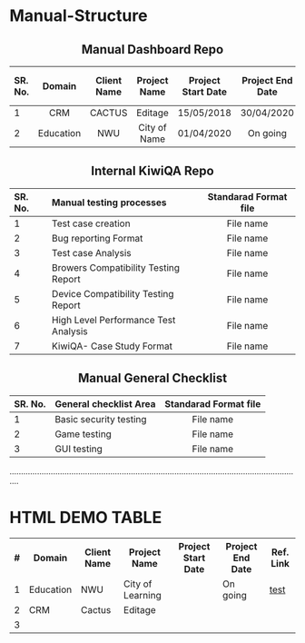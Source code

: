 # Manual-Structure
<div align="center">
<h2>Manual Dashboard Repo</h2> 
<p align="center"> 
  
| SR. No. | Domain        | Client Name  |  Project Name | Project Start Date | Project End Date |  Ref. folder link        |
| :-------| :-----------: | :----------: | :-----------: | :-----------------:| :---------------:| :----------------:       |
|  1      | CRM           | CACTUS       |  Editage      | 15/05/2018         | 30/04/2020       |[Editage](https://github.com/Dhairyashukla/Manual-Dashboard-Repo./tree/master/Editage)|
| 2       | Education     | NWU          |  City of Name | 01/04/2020         | On going         |  NWU                     |

</p>
<h2>Internal KiwiQA Repo</h2> 
<p align="center">
  
| SR. No. | Manual testing processes             | Standarad Format file  | 
| :-------| :----------------------------------- | :--------------------: |
| 1       | Test case creation                   | File name              | 
| 2       | Bug reporting Format                 | File name              |
| 3       | Test case Analysis                   | File name              | 
| 4       | Browers Compatibility Testing Report | File name              | 
| 5       | Device Compatibility Testing Report  | File name              | 
| 6       | High Level Performance Test Analysis | File name              |
| 7       | KiwiQA- Case Study Format            | File name              | 

</p>
<h2>Manual General Checklist</h2> 
<p align="center"> 
  
| SR. No. | General checklist Area               | Standarad Format file  | 
| :-------| :----------------------------------- | :--------------------: |
| 1       | Basic security testing               | File name              | 
| 2       | Game testing                         | File name              |
| 3       | GUI testing                          | File name              | 

</p>
</div> 

................................................................................................................................

# HTML DEMO TABLE

<table class="tg">
  <tr>
    <th class="tg-0lax">#</th>
    <th class="tg-0lax">Domain</th>
    <th class="tg-0lax">Client Name</th>
    <th class="tg-0lax">Project Name</th>
    <th class="tg-0lax">Project Start Date</th>
    <th class="tg-0lax">Project End Date</th>
    <th class="tg-0lax">Ref. Link</th>
  </tr>
  <tr >
    <td class="tg-0lax">1</td>
    <td class="tg-0lax">Education</td>
    <td class="tg-0lax">NWU</td>
    <td class="tg-0lax">City of Learning</td>
    <td class="tg-0lax"></td>
    <td class="tg-0lax">On going</td>
    <td class="tg-0lax"> <a href="http://www.m-w.com/dictionary/" target="_blank">test</td>
  </tr>
  <tr>
    <td class="tg-0lax">2</td>
    <td class="tg-0lax">CRM</td>
    <td class="tg-0lax">Cactus</td>
    <td class="tg-0lax">Editage</td>
    <td class="tg-0lax"></td>
    <td class="tg-0lax"></td>
    <td class="tg-0lax"></td>
  </tr>
  <tr>
    <td class="tg-0lax">3</td>
    <td class="tg-0lax"></td>
    <td class="tg-0lax"></td>
    <td class="tg-0lax"></td>
    <td class="tg-0lax"></td>
    <td class="tg-0lax"></td>
    <td class="tg-0lax"></td>
  </tr>
</table>
